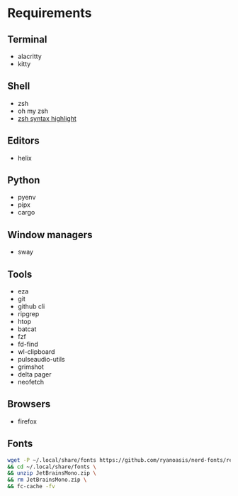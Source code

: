 # Requirements

## Terminal
- alacritty
- kitty

## Shell
- zsh
- oh my zsh
- [zsh syntax highlight](https://github.com/zsh-users/zsh-syntax-highlighting/blob/master/INSTALL.md)

## Editors
- helix

## Python
- pyenv
- pipx
- cargo

## Window managers
- sway

## Tools
- eza
- git
- github cli
- ripgrep
- htop
- batcat
- fzf
- fd-find
- wl-clipboard
- pulseaudio-utils
- grimshot
- delta pager
- neofetch

## Browsers
- firefox

## Fonts

```sh
wget -P ~/.local/share/fonts https://github.com/ryanoasis/nerd-fonts/releases/download/v3.0.2/JetBrainsMono.zip \
&& cd ~/.local/share/fonts \
&& unzip JetBrainsMono.zip \
&& rm JetBrainsMono.zip \
&& fc-cache -fv
```
